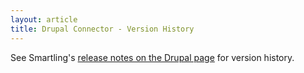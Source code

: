 ```yaml
---
layout: article
title: Drupal Connector - Version History
---
```



See Smartling's [release notes on the Drupal page](https://www.drupal.org/node/2345891/release) for version history.